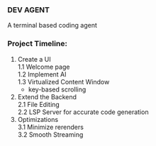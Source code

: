 ### DEV AGENT
A terminal based coding agent

### Project Timeline:
1. Create a UI<br>
    1.1 Welcome page<br>
    1.2 Implement AI<br>
    1.3 Virtualized Content Window<br>
    - key-based scrolling<br>
2. Extend the Backend<br>
    2.1 File Editing<br>
    2.2 LSP Server for accurate code generation<br>
3. Optimizations<br>
    3.1 Minimize rerenders<br>
    3.2 Smooth Streaming<br>
